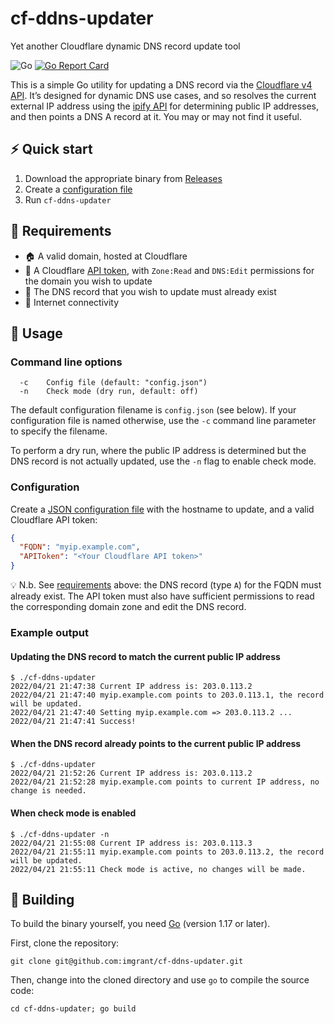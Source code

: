 # cf-ddns-updater

Yet another Cloudflare dynamic DNS record update tool

![Go](https://github.com/imgrant/cf-ddns-updater/workflows/Go/badge.svg)
[![Go Report Card](https://goreportcard.com/badge/github.com/imgrant/cf-ddns-updater)](https://goreportcard.com/report/github.com/imgrant/cf-ddns-updater)

This is a simple Go utility for updating a DNS record via the [Cloudflare v4 API](https://api.cloudflare.com/). It’s designed for dynamic DNS use cases, and so resolves the current external IP address using the [ipify API](https://www.ipify.org/) for determining public IP addresses, and then points a DNS A record at it. You may or may not find it useful.

## :zap: Quick start

1. Download the appropriate binary from [Releases](https://github.com/imgrant/cf-ddns-updater/releases)
2. Create a [configuration file](#configuration)
3. Run `cf-ddns-updater`

## :toolbox: Requirements

- :house: A valid domain, hosted at Cloudflare
- :ticket: A Cloudflare [API token](https://dash.cloudflare.com/profile/api-tokens), with `Zone:Read` and `DNS:Edit` permissions for the domain you wish to update
- :name_badge: The DNS record that you wish to update must already exist
- :signal_strength: Internet connectivity

## :rocket: Usage

### Command line options

```
  -c    Config file (default: "config.json")
  -n    Check mode (dry run, default: off)
```

The default configuration filename is `config.json` (see below). If your configuration file is named otherwise, use the `-c` command line parameter to specify the filename.

To perform a dry run, where the public IP address is determined but the DNS record is not actually updated, use the `-n` flag to enable check mode.


### Configuration

Create a [JSON configuration file](config.example.json)  with the hostname to update, and a valid Cloudflare API token:

```json
{
  "FQDN": "myip.example.com",
  "APIToken": "<Your Cloudflare API token>"
}
```

:bulb: N.b. See [requirements](#toolbox-requirements) above: the DNS record (type `A`) for the FQDN must already exist. The API token must also have sufficient permissions to read the corresponding domain zone and edit the DNS record.

### Example output

#### Updating the DNS record to match the current public IP address

```shell
$ ./cf-ddns-updater
2022/04/21 21:47:38 Current IP address is: 203.0.113.2
2022/04/21 21:47:40 myip.example.com points to 203.0.113.1, the record will be updated.
2022/04/21 21:47:40 Setting myip.example.com => 203.0.113.2 ...
2022/04/21 21:47:41 Success!
```

#### When the DNS record already points to the current public IP address

```shell
$ ./cf-ddns-updater
2022/04/21 21:52:26 Current IP address is: 203.0.113.2
2022/04/21 21:52:28 myip.example.com points to current IP address, no change is needed.
```

#### When check mode is enabled

```shell
$ ./cf-ddns-updater -n
2022/04/21 21:55:08 Current IP address is: 203.0.113.3
2022/04/21 21:55:11 myip.example.com points to 203.0.113.2, the record will be updated.
2022/04/21 21:55:11 Check mode is active, no changes will be made.
```

## :construction: Building

To build the binary yourself, you need [Go](https://go.dev/) (version 1.17 or later).

First, clone the repository:

```shell
git clone git@github.com:imgrant/cf-ddns-updater.git
```

Then, change into the cloned directory and use `go` to compile the source code:

```shell
cd cf-ddns-updater; go build
```
